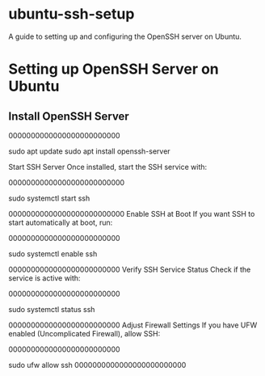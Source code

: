 # ubuntu-ssh-setup
A guide to setting up and configuring the OpenSSH server on Ubuntu.
# Setting up OpenSSH Server on Ubuntu

## Install OpenSSH Server

0000000000000000000000000

sudo apt update
sudo apt install openssh-server

Start SSH Server
Once installed, start the SSH service with:

00000000000000000000000000
 
sudo systemctl start ssh

00000000000000000000000000
Enable SSH at Boot
If you want SSH to start automatically at boot, run:

0000000000000000000000000

sudo systemctl enable ssh

0000000000000000000000000
Verify SSH Service Status
Check if the service is active with:

0000000000000000000000000
 
sudo systemctl status ssh

0000000000000000000000000
Adjust Firewall Settings
If you have UFW enabled (Uncomplicated Firewall), allow SSH:

0000000000000000000000000
 
sudo ufw allow ssh
0000000000000000000000000
